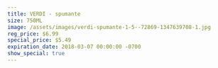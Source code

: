 ```yaml
---
title: VERDI - spumante
size: 750ML
image: /assets/images/verdi-spumante-1-5--72869-1347639708-1.jpg
reg_price: $6.99
special_price: $5.49
expiration_date: 2018-03-07 00:00:00 -0700
show_special: true
---
```


